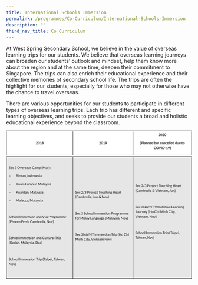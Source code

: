 ```yaml
---
title: International Schools Immersion
permalink: /programmes/Co-Curriculum/International-Schools-Immersion
description: ""
third_nav_title: Co Curriculum
---
```

At West Spring Secondary School, we believe in the value of overseas learning trips for our students. We believe that overseas learning journeys can broaden our students’ outlook and mindset, help them know more about the region and at the same time, deepen their commitment to Singapore. The trips can also enrich their educational experience and their collective memories of secondary school life. The trips are often the highlight for our students, especially for those who may not otherwise have the chance to travel overseas.

There are various opportunities for our students to participate in different types of overseas learning trips. Each trip has different and specific learning objectives, and seeks to provide our students a broad and holistic educational experience beyond the classroom.

![](/images/Co%20Curriculum/photo_6246884629449651117_w.png)
![](/images/Co%20Curriculum/photo_6246884629449651119_w.png)